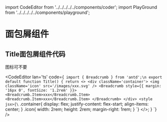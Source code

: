 import CodeEditor from '../../../../../components/coder';
import PlayGround from '../../../../../components/playground';

# 面包屑组件

## Title面包屑组件代码

图标可不要

<CodeEditor lan='ts' code={`
import { Breadcrumb } from 'antd';\n
export default function Title() {
	return <>
		<div className='container'>
			<img className='icon' src='/images/xxx.svg' />
			<Breadcrumb style={{ margin: '16px 0', fontSize: '1.2rem' }}>
				<Breadcrumb.Item>xxx</Breadcrumb.Item>
				<Breadcrumb.Item>xxx</Breadcrumb.Item>
			</Breadcrumb>
		</div>
		<style jsx>{\`
.container{
	display: flex;
	justify-content: flex-start;
	align-items: center;
}
.icon{
width: 2rem;
height: 2rem;
margin-right: 1rem;
}
\`}</style>
	</>;
}
`} />
